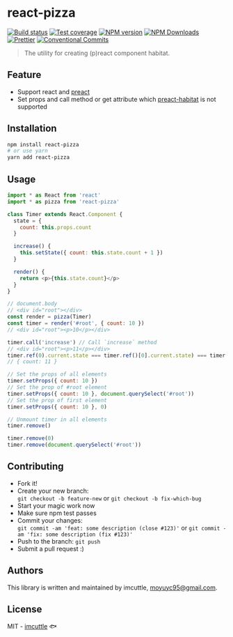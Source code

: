 # react-pizza

[![Build status](https://img.shields.io/travis/imcuttle/react-pizza/master.svg?style=flat-square)](https://travis-ci.org/imcuttle/react-pizza)
[![Test coverage](https://img.shields.io/codecov/c/github/imcuttle/react-pizza.svg?style=flat-square)](https://codecov.io/github/imcuttle/react-pizza?branch=master)
[![NPM version](https://img.shields.io/npm/v/react-pizza.svg?style=flat-square)](https://www.npmjs.com/package/react-pizza)
[![NPM Downloads](https://img.shields.io/npm/dm/react-pizza.svg?style=flat-square&maxAge=43200)](https://www.npmjs.com/package/react-pizza)
[![Prettier](https://img.shields.io/badge/code_style-prettier-ff69b4.svg?style=flat-square)](https://prettier.io/)
[![Conventional Commits](https://img.shields.io/badge/Conventional%20Commits-1.0.0-yellow.svg?style=flat-square)](https://conventionalcommits.org)

> The utility for creating (p)react component habitat.

## Feature

- Support react and [preact](https://github.com/developit/preact)
- Set props and call method or get attribute which [preact-habitat](https://github.com/zouhir/preact-habitat) is not supported

## Installation

```bash
npm install react-pizza
# or use yarn
yarn add react-pizza
```

## Usage

```javascript
import * as React from 'react'
import * as pizza from 'react-pizza'

class Timer extends React.Component {
  state = {
    count: this.props.count
  }

  increase() {
    this.setState({ count: this.state.count + 1 })
  }

  render() {
    return <p>{this.state.count}</p>
  }
}

// document.body
// <div id="root"></div>
const render = pizza(Timer)
const timer = render('#root', { count: 10 })
// <div id="root"><p>10</p></div>

timer.call('increase') // Call `increase` method
// <div id="root"><p>11</p></div>
timer.ref(0).current.state === timer.ref()[0].current.state) === timer.call('state', 0)
// { count: 11 }

// Set the props of all elements
timer.setProps({ count: 10 })
// Set the prop of #root element
timer.setProps({ count: 10 }, document.querySelect('#root'))
// Set the prop of first element
timer.setProps({ count: 10 }, 0)

// Unmount timer in all elements
timer.remove()

timer.remove(0)
timer.remove(document.querySelect('#root'))
```

## Contributing

- Fork it!
- Create your new branch:  
  `git checkout -b feature-new` or `git checkout -b fix-which-bug`
- Start your magic work now
- Make sure npm test passes
- Commit your changes:  
  `git commit -am 'feat: some description (close #123)'` or `git commit -am 'fix: some description (fix #123)'`
- Push to the branch: `git push`
- Submit a pull request :)

## Authors

This library is written and maintained by imcuttle, <a href="mailto:moyuyc95@gmail.com">moyuyc95@gmail.com</a>.

## License

MIT - [imcuttle](https://github.com/imcuttle) 🐟
